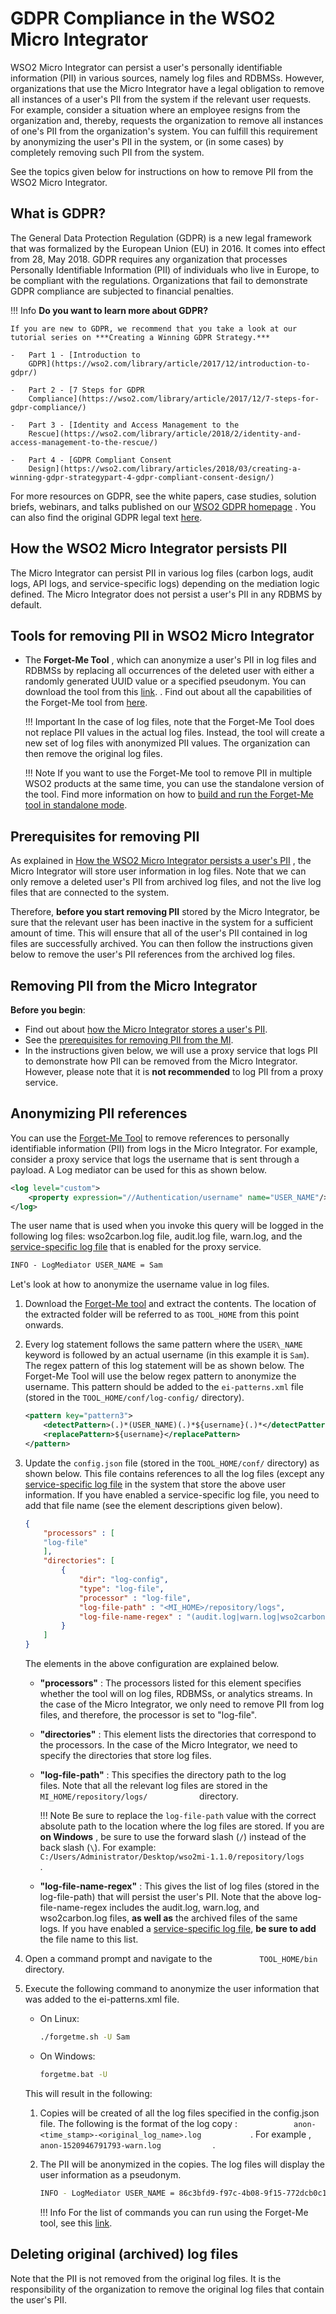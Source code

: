 # GDPR Compliance in the WSO2 Micro Integrator

WSO2 Micro Integrator can persist
a user's personally identifiable information (PII) in various sources,
namely log files and RDBMSs. However, organizations that use the Micro Integrator
have a legal obligation to remove all instances of a user's PII from the
system if the relevant user requests. For example, consider a situation
where an employee resigns from the organization and, thereby, requests
the organization to remove all instances of one's PII from the
organization's system. You can fulfill this requirement by anonymizing
the user's PII in the system, or (in some cases) by completely removing
such PII from the system.

See the topics given below for instructions on how to remove PII from
the WSO2 Micro Integrator.

## What is GDPR?

The General Data Protection Regulation (GDPR) is a new legal framework
that was formalized by the European Union (EU) in 2016. It comes into
effect from 28, May 2018. GDPR requires any organization that processes
Personally Identifiable Information (PII) of individuals who live in
Europe, to be compliant with the regulations. Organizations that fail to
demonstrate GDPR compliance are subjected to financial penalties.

!!! Info
    **Do you want to learn more about GDPR?**

    If you are new to GDPR, we recommend that you take a look at our tutorial series on ***Creating a Winning GDPR Strategy.***

    -   Part 1 - [Introduction to
        GDPR](https://wso2.com/library/article/2017/12/introduction-to-gdpr/)

    -   Part 2 - [7 Steps for GDPR
        Compliance](https://wso2.com/library/article/2017/12/7-steps-for-gdpr-compliance/)

    -   Part 3 - [Identity and Access Management to the
        Rescue](https://wso2.com/library/article/2018/2/identity-and-access-management-to-the-rescue/)

    -   Part 4 - [GDPR Compliant Consent
        Design](https://wso2.com/library/articles/2018/03/creating-a-winning-gdpr-strategypart-4-gdpr-compliant-consent-design/)

For more resources on GDPR, see the white papers, case studies, solution
briefs, webinars, and talks published on our [WSO2 GDPR
homepage](https://wso2.com/solutions/regulatory-compliance/gdpr/) . You
can also find the original GDPR legal text
[here](http://eur-lex.europa.eu/legal-content/en/TXT/?uri=CELEX%3A32016R0679).

## How the WSO2 Micro Integrator persists PII

The Micro Integrator can persist PII in various log files (carbon logs, audit logs, API logs, and service-specific logs) depending on the mediation logic defined. The Micro Integrator does not persist a user's PII in any RDBMS by default.

## Tools for removing PII in WSO2 Micro Integrator

- The **Forget-Me Tool** , which can anonymize
    a user's PII in log files and RDBMSs by replacing all occurrences of
    the deleted user with either a randomly generated UUID value or a
    specified pseudonym. You can download the tool from this [link](https://github.com/wso2-docs/WSO2_EI/raw/master/Forget-Me-Tool/org.wso2.carbon.privacy.forgetme.tool-1.3.1.zip).
    . Find out about all the capabilities of the Forget-Me tool
    from [here]({{base_path}}/install-and-setup/setup/security/about-forgetme-tool).

    !!! Important 
        In the case of log files, note that the Forget-Me Tool does not replace PII values in the actual log files. Instead, the tool will create a new set of log files with anonymized PII values. The organization can then remove the original log files.
    
    !!! Note
        If you want to use the Forget-Me tool to remove PII in multiple WSO2 products at the same time, you can use the standalone version of the tool. Find more information on how to [build and run the Forget-Me tool in standalone mode]({{base_path}}/install-and-setup/setup/security/about-forgetme-tool).

## Prerequisites for removing PII

As explained in [How the WSO2 Micro Integrator persists a user's PII](#how-the-wso2-micro-integrator-persists-pii)
, the Micro Integrator will store user information in log
files. Note that we can only remove a deleted user's PII from archived
log files, and not the live log files that are connected to the system.

Therefore, **before you start removing PII** stored by the Micro Integrator, be sure that the relevant user has been inactive
in the system for a sufficient amount of time. This will ensure that all
of the user's PII contained in log files are successfully archived. You
can then follow the instructions given below to remove the user's PII
references from the archived log files.

## Removing PII from the Micro Integrator

**Before you begin**:

-   Find out about [how the Micro Integrator stores a user's
    PII](#how-the-wso2-micro-integrator-persists-pii).
-   See the [prerequisites for removing PII from the
    MI](#prerequisites-for-removing-pii).
-   In the instructions given below, we will use a proxy service that
    logs PII to demonstrate how PII can be removed from the Micro Integrator.
    However, please note that it is **not recommended** to log PII from
    a proxy service.

## Anonymizing PII references

You can use the [Forget-Me
Tool](#tools-for-removing-pii-in-wso2-micro-integrator) to remove
references to personally identifiable information (PII) from logs in the
Micro Integrator. For example, consider a proxy service that logs the
username that is sent through a payload. A Log mediator can be used for
this as shown below.

```xml
<log level="custom">
    <property expression="//Authentication/username" name="USER_NAME"/>
</log>
```

The user name that is used when you invoke this query will be logged in
the following log files: wso2carbon.log file, audit.log file, warn.log,
and the [service-specific log file]({{base_path}}/develop/monitoring-service-level-logs)
that is enabled for the proxy service.

```xml
INFO - LogMediator USER_NAME = Sam
```

Let's look at how to anonymize the username value in log files.

1. Download the [Forget-Me tool](https://github.com/wso2-docs/WSO2_EI/raw/master/Forget-Me-Tool/org.wso2.carbon.privacy.forgetme.tool-1.3.1.zip) and extract the contents. The location of the extracted folder will be referred to as `TOOL_HOME` from this point onwards.

2. Every log statement follows the same pattern where the `USER\_NAME` keyword is followed by an actual username (in this example it is `Sam`). The regex pattern of this log statement will be as shown below. The Forget-Me Tool will use the below regex pattern to anonymize the username. This pattern should be added to the `ei-patterns.xml` file (stored in the `TOOL_HOME/conf/log-config/` directory).

    ```xml
    <pattern key="pattern3">
        <detectPattern>(.)*(USER_NAME)(.)*${username}(.)*</detectPattern>
        <replacePattern>${username}</replacePattern>
    </pattern>
    ```

4. Update the `config.json` file (stored in the `TOOL_HOME/conf/`
    directory) as shown below. This file contains references to all the
    log files (except any [service-specific log file]({{base_path}}/develop/monitoring-service-level-logs) in the system that store the above user information. If you have
    enabled a service-specific log file, you need to add that file name
    (see the element descriptions given below).

    ```json
    {
        "processors" : [
        "log-file"
        ],
        "directories": [
            {
                "dir": "log-config",
                "type": "log-file",
                "processor" : "log-file",
                "log-file-path" : "<MI_HOME>/repository/logs",
                "log-file-name-regex" : "(audit.log|warn.log|wso2carbon.log)(.)*"
            }
        ]
    }
    ```

    The elements in the above configuration are explained below.

    -   **"processors"** : The processors listed for this element
        specifies whether the tool will on log files, RDBMSs, or
        analytics streams. In the case of the Micro Integrator, we only need
        to remove PII from log files, and therefore, the processor is
        set to "log-file".
    -   **"directories"** : This element lists the directories that
        correspond to the processors. In the case of the Micro Integrator, we
        need to specify the directories that store log files.
    -   **"log-file-path"** : This specifies the directory path to the
        log files. Note that all the relevant log files are stored in
        the `             MI_HOME/repository/logs/            `
        directory.

        !!! Note
            Be sure to replace the `log-file-path` value with the correct
                absolute path to the location where the log files are stored. If
                you are **on Windows** , be sure to use the forward slash (`/`)
                instead of the back slash (`\`). For example:
                `             C:/Users/Administrator/Desktop/wso2mi-1.1.0/repository/logs            `.

    -   **"log-file-name-regex"** : This gives the list of log files
        (stored in the log-file-path) that will persist the user's PII.
        Note that the above log-file-name-regex includes the audit.log,
        warn.log, and wso2carbon.log files, **as well as** the archived
        files of the same logs. If you have enabled a [service-specific log file]({{base_path}}/develop/monitoring-service-level-logs), **be sure to add** the file name to this list.

5. Open a command prompt and navigate to the `           TOOL_HOME/bin          ` directory.
6. Execute the following command to anonymize the user information that
    was added to the ei-patterns.xml file.  

    -   On Linux:

        ```bash
        ./forgetme.sh -U Sam
        ```

    -   On Windows:

        ```bash
        forgetme.bat -U
        ```

    This will result in the following:

    1.  Copies will be created of all the log files specified in the config.json file. The following is the format of the log copy :
        `             anon-<time_stamp>-<original_log_name>.log            `. For example ,
        `             anon-1520946791793-warn.log            ` .

    2.  The PII will be anonymized in the copies. The log files will
        display the user information as a pseudonym.

        ```bash
        INFO - LogMediator USER_NAME = 86c3bfd9-f97c-4b08-9f15-772dcb0c1c
        ```

        !!! Info
            For the list of commands you can run using the Forget-Me tool, see this [link]({{base_path}}/install-and-setup/setup/security/about-forgetme-tool).

## Deleting original (archived) log files

Note that the PII is not removed from the original log files. It is the
responsibility of the organization to remove the original log files that
contain the user's PII.
